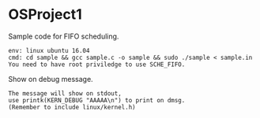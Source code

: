 # OSProject1
Sample code for FIFO scheduling.

```
env: linux ubuntu 16.04
cmd: cd sample && gcc sample.c -o sample && sudo ./sample < sample.in
You need to have root priviledge to use SCHE_FIFO.
```
Show on debug message.
```
The message will show on stdout,
use printk(KERN_DEBUG "AAAAA\n") to print on dmsg.
(Remember to include linux/kernel.h)
```
